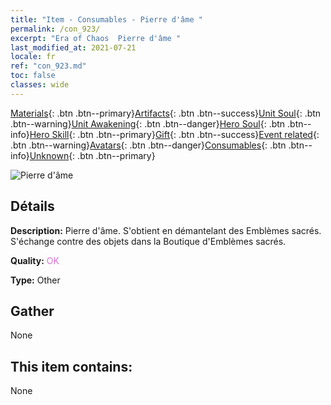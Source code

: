 ```yaml
---
title: "Item - Consumables - Pierre d'âme "
permalink: /con_923/
excerpt: "Era of Chaos  Pierre d'âme "
last_modified_at: 2021-07-21
locale: fr
ref: "con_923.md"
toc: false
classes: wide
---
```

 [Materials](/ItemsFR/){: .btn .btn--primary}[Artifacts](/ItemsFR/Artifacts/){: .btn .btn--success}[Unit Soul](/ItemsFR/UnitSoul/){: .btn .btn--warning}[Unit Awakening](/ItemsFR/UnitAwakening/){: .btn .btn--danger}[Hero Soul](/ItemsFR/HeroSoul/){: .btn .btn--info}[Hero Skill](/ItemsFR/HeroSkill/){: .btn .btn--primary}[Gift](/ItemsFR/Gift/){: .btn .btn--success}[Event related](/ItemsFR/Events/){: .btn .btn--warning}[Avatars](/ItemsFR/Avatars/){: .btn .btn--danger}[Consumables](/ItemsFR/Consumables/){: .btn .btn--info}[Unknown](/ItemsFR/Unknown/){: .btn .btn--primary}

 ![Pierre d'âme ](/images/t/i_40011.png)

## Détails
 **Description:** Pierre d'âme. S'obtient en démantelant des Emblèmes sacrés. S'échange contre des objets dans la Boutique d'Emblèmes sacrés.

 **Quality:** <span style="color: #DA70D6">OK</span>

 **Type:** Other

## Gather

  None

## This item contains:

  None

